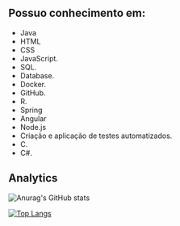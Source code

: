 ## Possuo conhecimento em:
- Java
- HTML
- CSS
- JavaScript. 
- SQL. 
- Database.
- Docker.
- GitHub.
- R.
- Spring
- Angular
- Node.js
- Criação e aplicação de testes automatizados.
- C.
- C#.

## Analytics 

![Anurag's GitHub stats](https://github-readme-stats.vercel.app/api?username=guiiivale&show_icons=true&theme=dracula)

[![Top Langs](https://github-readme-stats.vercel.app/api/top-langs/?username=guiiivale)](https://github.com/anuraghazra/github-readme-stats)
